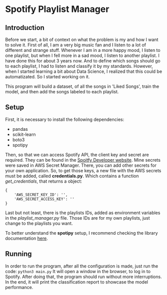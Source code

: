 # Spotify Playlist Manager

## Introduction

Before we start, a bit of context on what the problem is my and how I want to solve it. First of all, I am a very big music fan and I listen to a lot of different and strange stuff. Whenever I am in a more happy mood, I listen to one playlist, but when I fell more in a sad mood, I listen to another playlist. I have done this for about 3 years now. And to define which songs should go to each playlist, I had to listen and classify it by my standards. However, when I started learning a bit about Data Science, I realized that this could be automatizated. So I started working on it.

This program will build a dataset, of all the songs in 'Liked Songs', train the model, and then add the songs labeled to each playlist.

## Setup

First, it is necessary to install the following dependencies:
* pandas
* scikit-learn
* boto3
* spotipy

Then, so that we can access Spotify API, the client key and secret are required. They can be found in the [Spoitfy Developer website](https://developer.spotify.com/dashboard/applications).
Mine secrets were saved in AWS Secret Manager. There, you can add other secrets for your own application.
So, to get those keys, a new file with the AWS secrets must be added, called **credentials.py**. Which contains a function *get_credentials*, that returns a object:
```
{
    'AWS_SECRET_KEY_ID': '',
    'AWS_SECRET_ACCESS_KEY': ''
}
```

Last but not least, there is the playlists IDs, added as environment variables in the *playlist_manager.py* file. Those IDs are for my own playlists, just change to the playlists you want.

To better understand the **spotipy** setup, I recommend checking the library documentation [here](https://spotipy.readthedocs.io/en/2.13.0/).

## Running

In order to run the program, after all the configuration is made, just run the code:
` python3 main.py `
It will open a window in the browser, to log in to Spotify.
After doing that, the program should run without more interruptions.
In the end, it will print the classification report to showcase the model performance.